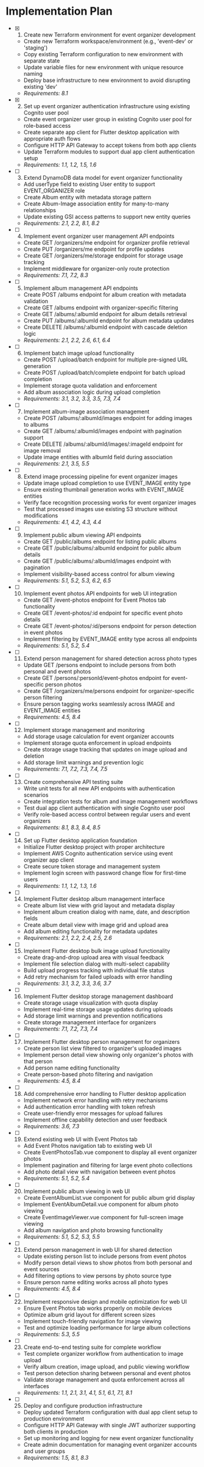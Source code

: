 # Implementation Plan

- [x] 1. Create new Terraform environment for event organizer development

  - Create new Terraform workspace/environment (e.g., 'event-dev' or 'staging')
  - Copy existing Terraform configuration to new environment with separate state
  - Update variable files for new environment with unique resource naming
  - Deploy base infrastructure to new environment to avoid disrupting existing 'dev'
  - _Requirements: 8.1_

- [x] 2. Set up event organizer authentication infrastructure using existing Cognito user pool

  - Create event organizer user group in existing Cognito user pool for role-based access
  - Create separate app client for Flutter desktop application with appropriate auth flows
  - Configure HTTP API Gateway to accept tokens from both app clients
  - Update Terraform modules to support dual app client authentication setup
  - _Requirements: 1.1, 1.2, 1.5, 1.6_

- [ ] 3. Extend DynamoDB data model for event organizer functionality

  - Add userType field to existing User entity to support EVENT_ORGANIZER role
  - Create Album entity with metadata storage pattern
  - Create Album-Image association entity for many-to-many relationships
  - Update existing GSI access patterns to support new entity queries
  - _Requirements: 2.1, 2.2, 8.1, 8.2_

- [ ] 4. Implement event organizer user management API endpoints

  - Create GET /organizers/me endpoint for organizer profile retrieval
  - Create PUT /organizers/me endpoint for profile updates
  - Create GET /organizers/me/storage endpoint for storage usage tracking
  - Implement middleware for organizer-only route protection
  - _Requirements: 7.1, 7.2, 8.3_

- [ ] 5. Implement album management API endpoints

  - Create POST /albums endpoint for album creation with metadata validation
  - Create GET /albums endpoint with organizer-specific filtering
  - Create GET /albums/:albumId endpoint for album details retrieval
  - Create PUT /albums/:albumId endpoint for album metadata updates
  - Create DELETE /albums/:albumId endpoint with cascade deletion logic
  - _Requirements: 2.1, 2.2, 2.6, 6.1, 6.4_

- [ ] 6. Implement batch image upload functionality

  - Create POST /upload/batch endpoint for multiple pre-signed URL generation
  - Create POST /upload/batch/complete endpoint for batch upload completion
  - Implement storage quota validation and enforcement
  - Add album association logic during upload completion
  - _Requirements: 3.1, 3.2, 3.3, 3.5, 7.3, 7.4_

- [ ] 7. Implement album-image association management

  - Create POST /albums/:albumId/images endpoint for adding images to albums
  - Create GET /albums/:albumId/images endpoint with pagination support
  - Create DELETE /albums/:albumId/images/:imageId endpoint for image removal
  - Update image entities with albumId field during association
  - _Requirements: 2.1, 3.5, 5.5_

- [ ] 8. Extend image processing pipeline for event organizer images

  - Update image upload completion to use EVENT_IMAGE entity type
  - Ensure existing thumbnail generation works with EVENT_IMAGE entities
  - Verify face recognition processing works for event organizer images
  - Test that processed images use existing S3 structure without modifications
  - _Requirements: 4.1, 4.2, 4.3, 4.4_

- [ ] 9. Implement public album viewing API endpoints

  - Create GET /public/albums endpoint for listing public albums
  - Create GET /public/albums/:albumId endpoint for public album details
  - Create GET /public/albums/:albumId/images endpoint with pagination
  - Implement visibility-based access control for album viewing
  - _Requirements: 5.1, 5.2, 5.3, 6.2, 6.5_

- [ ] 10. Implement event photos API endpoints for web UI integration

  - Create GET /event-photos endpoint for Event Photos tab functionality
  - Create GET /event-photos/:id endpoint for specific event photo details
  - Create GET /event-photos/:id/persons endpoint for person detection in event photos
  - Implement filtering by EVENT_IMAGE entity type across all endpoints
  - _Requirements: 5.1, 5.2, 5.4_

- [ ] 11. Extend person management for shared detection across photo types

  - Update GET /persons endpoint to include persons from both personal and event photos
  - Create GET /persons/:personId/event-photos endpoint for event-specific person photos
  - Create GET /organizers/me/persons endpoint for organizer-specific person filtering
  - Ensure person tagging works seamlessly across IMAGE and EVENT_IMAGE entities
  - _Requirements: 4.5, 8.4_

- [ ] 12. Implement storage management and monitoring

  - Add storage usage calculation for event organizer accounts
  - Implement storage quota enforcement in upload endpoints
  - Create storage usage tracking that updates on image upload and deletion
  - Add storage limit warnings and prevention logic
  - _Requirements: 7.1, 7.2, 7.3, 7.4, 7.5_

- [ ] 13. Create comprehensive API testing suite

  - Write unit tests for all new API endpoints with authentication scenarios
  - Create integration tests for album and image management workflows
  - Test dual app client authentication with single Cognito user pool
  - Verify role-based access control between regular users and event organizers
  - _Requirements: 8.1, 8.3, 8.4, 8.5_

- [ ] 14. Set up Flutter desktop application foundation

  - Initialize Flutter desktop project with proper architecture
  - Implement AWS Cognito authentication service using event organizer app client
  - Create secure token storage and management system
  - Implement login screen with password change flow for first-time users
  - _Requirements: 1.1, 1.2, 1.3, 1.6_

- [ ] 14. Implement Flutter desktop album management interface

  - Create album list view with grid layout and metadata display
  - Implement album creation dialog with name, date, and description fields
  - Create album detail view with image grid and upload area
  - Add album editing functionality for metadata updates
  - _Requirements: 2.1, 2.2, 2.4, 2.5, 2.6_

- [ ] 15. Implement Flutter desktop bulk image upload functionality

  - Create drag-and-drop upload area with visual feedback
  - Implement file selection dialog with multi-select capability
  - Build upload progress tracking with individual file status
  - Add retry mechanism for failed uploads with error handling
  - _Requirements: 3.1, 3.2, 3.3, 3.6, 3.7_

- [ ] 16. Implement Flutter desktop storage management dashboard

  - Create storage usage visualization with quota display
  - Implement real-time storage usage updates during uploads
  - Add storage limit warnings and prevention notifications
  - Create storage management interface for organizers
  - _Requirements: 7.1, 7.2, 7.3, 7.4_

- [ ] 17. Implement Flutter desktop person management for organizers

  - Create person list view filtered to organizer's uploaded images
  - Implement person detail view showing only organizer's photos with that person
  - Add person name editing functionality
  - Create person-based photo filtering and navigation
  - _Requirements: 4.5, 8.4_

- [ ] 18. Add comprehensive error handling to Flutter desktop application

  - Implement network error handling with retry mechanisms
  - Add authentication error handling with token refresh
  - Create user-friendly error messages for upload failures
  - Implement offline capability detection and user feedback
  - _Requirements: 3.6, 7.3_

- [ ] 19. Extend existing web UI with Event Photos tab

  - Add Event Photos navigation tab to existing web UI
  - Create EventPhotosTab.vue component to display all event organizer photos
  - Implement pagination and filtering for large event photo collections
  - Add photo detail view with navigation between event photos
  - _Requirements: 5.1, 5.2, 5.4_

- [ ] 20. Implement public album viewing in web UI

  - Create EventAlbumList.vue component for public album grid display
  - Implement EventAlbumDetail.vue component for album photo viewing
  - Create EventImageViewer.vue component for full-screen image viewing
  - Add album navigation and photo browsing functionality
  - _Requirements: 5.1, 5.2, 5.3, 5.5_

- [ ] 21. Extend person management in web UI for shared detection

  - Update existing person list to include persons from event photos
  - Modify person detail views to show photos from both personal and event sources
  - Add filtering options to view persons by photo source type
  - Ensure person name editing works across all photo types
  - _Requirements: 4.5, 8.4_

- [ ] 22. Implement responsive design and mobile optimization for web UI

  - Ensure Event Photos tab works properly on mobile devices
  - Optimize album grid layout for different screen sizes
  - Implement touch-friendly navigation for image viewing
  - Test and optimize loading performance for large album collections
  - _Requirements: 5.3, 5.5_

- [ ] 23. Create end-to-end testing suite for complete workflow

  - Test complete organizer workflow from authentication to image upload
  - Verify album creation, image upload, and public viewing workflow
  - Test person detection sharing between personal and event photos
  - Validate storage management and quota enforcement across all interfaces
  - _Requirements: 1.1, 2.1, 3.1, 4.1, 5.1, 6.1, 7.1, 8.1_

- [ ] 25. Deploy and configure production infrastructure
  - Deploy updated Terraform configuration with dual app client setup to production environment
  - Configure HTTP API Gateway with single JWT authorizer supporting both clients in production
  - Set up monitoring and logging for new event organizer functionality
  - Create admin documentation for managing event organizer accounts and user groups
  - _Requirements: 1.5, 8.1, 8.3_
